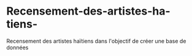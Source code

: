 # Recensement-des-artistes-ha-tiens-
Recensement des artistes haïtiens  dans l'objectif de créer une base de données 
